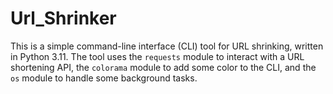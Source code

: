 # Url_Shrinker
This is a simple command-line interface (CLI) tool for URL shrinking, written in Python 3.11. The tool uses the `requests` module to interact with a URL shortening API, the `colorama` module to add some color to the CLI, and the `os` module to handle some background tasks. 
